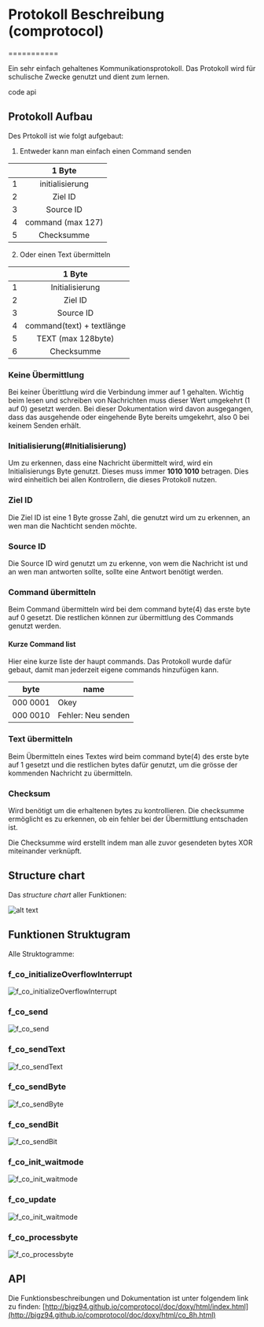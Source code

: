 # Protokoll Beschreibung (comprotocol)
===========

Ein sehr einfach gehaltenes Kommunikationsprotokoll. Das Protokoll wird für schulische Zwecke genutzt und dient zum lernen.

code api

## Protokoll Aufbau

Des Prtokoll ist wie folgt aufgebaut:

1. Entweder kann man einfach einen Command senden

|| 1 Byte              |
|--:| :-----------------: |
|1| initialisierung     |
|2| Ziel ID             |
|3| Source ID           |
|4| command (max 127)   |
|5| Checksumme          |

2. Oder einen Text übermitteln

|| 1 Byte               |
|--:| :---------------: |
|1| Initialisierung    |
|2| Ziel ID             |
|3| Source ID           |
|4| command(text) + textlänge  |
|5| TEXT (max 128byte)  |
|6| Checksumme          |

### Keine Übermittlung

Bei keiner Überittlung wird die Verbindung immer auf 1 gehalten.
Wichtig beim lesen und schreiben von Nachrichten muss dieser Wert umgekehrt (1 auf 0) gesetzt werden.
Bei dieser Dokumentation wird davon ausgegangen, dass das ausgehende oder eingehende Byte bereits umgekehrt, also 0 bei keinem Senden erhält.

### Initialisierung(#Initialisierung)

Um zu erkennen, dass eine Nachricht übermittelt wird, wird ein Initialisierungs Byte genutzt.
Dieses muss immer **1010 1010** betragen. Dies wird einheitlich bei allen Kontrollern, die dieses Protokoll nutzen.

### Ziel ID

Die Ziel ID ist eine 1 Byte grosse Zahl, die genutzt wird um zu erkennen, an wen man die Nachticht senden möchte.

### Source ID 

Die Source ID wird genutzt um zu erkenne, von wem die Nachricht ist und an wen man antworten sollte, sollte eine Antwort benötigt werden.

### Command übermitteln

Beim Command übermitteln wird bei dem command byte(4) das erste byte auf 0 gesetzt. Die restlichen können zur übermittlung des Commands genutzt werden.

#### Kurze Command list

Hier eine kurze liste der haupt commands. Das Protokoll wurde dafür gebaut, damit man jederzeit eigene commands hinzufügen kann.

| byte | name |
| ---- | ---- |
| 000 0001 | Okey |
| 000 0010 | Fehler: Neu senden |

### Text übermitteln

Beim Übermitteln eines Textes wird beim command byte(4) des erste byte auf 1 gesetzt und die restlichen bytes dafür genutzt, um die grösse der kommenden Nachricht zu übermitteln.

### Checksum

Wird benötigt um die erhaltenen bytes zu kontrollieren. Die checksumme ermöglicht es zu erkennen, ob ein fehler bei der Übermittlung entschaden ist.

Die Checksumme wird erstellt indem man alle zuvor gesendeten bytes XOR miteinander verknüpft.

## Structure chart

Das *structure chart* aller Funktionen:

![alt text](./images/Comprotocol_structurechart.png "structure chart")


## Funktionen Struktugram

Alle Struktogramme:

### f_co_initializeOverflowInterrupt

![f_co_initializeOverflowInterrupt](./images/strg/f_co_initializeOverlowInterrupt.PNG "f_co_initializeOverflowInterrupt")

### f_co_send

![f_co_send](./images/strg/f_co_send.PNG "f_co_send")

### f_co_sendText

![f_co_sendText](./images/strg/f_co_sendText.PNG "f_co_sendText")

### f_co_sendByte

![f_co_sendByte](./images/strg/f_co_sendByte.PNG "f_co_sendByte")

### f_co_sendBit

![f_co_sendBit](./images/strg/f_co_sendBit.PNG "f_co_sendBit")

### f_co_init_waitmode

![f_co_init_waitmode](./images/strg/f_co_init_waitmode.PNG "f_co_init_waitmode")

### f_co_update

![f_co_init_waitmode](./images/strg/f_co_update.PNG "f_co_update")

### f_co_processbyte

![f_co_processbyte](./images/strg/f_co_processbyte.PNG "f_co_processbyte")


## API

Die Funktionsbeschreibungen und Dokumentation ist unter folgendem link zu finden:
[http://bigz94.github.io/comprotocol/doc/doxy/html/index.html](http://bigz94.github.io/comprotocol/doc/doxy/html/co_8h.html)
